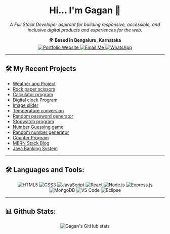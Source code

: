 <h1 align="center">Hi... I'm Gagan 👋</h1>

<p align="center">
  <em>A Full Stack Developer aspirant for building responsive, accessible, and inclusive digital products and experiences for the web.</em>
</p>

<p align="center">
  🌍 <strong>Based in Bengaluru, Karnataka</strong><br>
  <a href="https://gagan.dev" target="_blank">
    <img src="https://img.shields.io/badge/Portfolio-Website-blue?style=for-the-badge&logo=google-chrome&logoColor=white" alt="Portfolio Website"/>
  </a>
  <a href="mailto:gagan.s0191@gmail.com">
    <img src="https://img.shields.io/badge/Email-gagan.s0191@gmail.com-red?style=for-the-badge&logo=gmail&logoColor=white" alt="Email Me"/>
  </a>
  <a href="https://wa.me/9008962068">
    <img src="https://img.shields.io/badge/WhatsApp-Message-green?style=for-the-badge&logo=whatsapp&logoColor=white" alt="WhatsApp"/>
  </a>
</p>

---

## 🛠️ My Recent Projects
- [Weather app Project](https://gagan0191-github.github.io/weatherAppProject/)
- [Rock paper scissors](https://gagan0191-github.github.io/rockPaperScissors/)
- [Calculator program](https://gagan0191-github.github.io/calculatorProgram/)
- [Digital clock Program](https://gagan0191-github.github.io/digitalClockProgram/)
- [Image slider](https://gagan0191-github.github.io/imageSlider/)
- [Temperature conversion](https://gagan0191-github.github.io/temperatureConversion/)
- [Random password generator](https://gagan0191-github.github.io/randomPasswordGenerator)
- [Stopwatch program](https://gagan0191-github.github.io/stopwatchProgram/)
- [Number Guessing game](https://gagan0191-github.github.io/numberGuessingGame/)
- [Random number generator](https://gagan0191-github.github.io/randomNumberGenerator/)
- [Counter Program](https://gagan0191-github.github.io/counterProgram/)
- [MERN Stack Blog](https://github.com/Gagan0191-github/mern-stack-blog)
- [Java Banking System](https://github.com/Gagan0191-github/java-banking-system)

---

## 🛠️ Languages and Tools:
<p align="center">
  <img src="https://img.shields.io/badge/html5-%23E34F26.svg?style=flat&logo=html5&logoColor=white" alt="HTML5"/>
  <img src="https://img.shields.io/badge/css3-%231572B6.svg?style=flat&logo=css3&logoColor=white" alt="CSS3"/>
  <img src="https://img.shields.io/badge/javascript-%23323330.svg?style=flat&logo=javascript&logoColor=%23F7DF1E" alt="JavaScript"/>
  <img src="https://img.shields.io/badge/react-%2361DAFB.svg?style=flat&logo=react&logoColor=white" alt="React"/>
  <img src="https://img.shields.io/badge/node.js-%23339933.svg?style=flat&logo=node.js&logoColor=white" alt="Node.js"/>
  <img src="https://img.shields.io/badge/express.js-%23000000.svg?style=flat&logo=express&logoColor=white" alt="Express.js"/>
  <img src="https://img.shields.io/badge/mongodb-%2347A248.svg?style=flat&logo=mongodb&logoColor=white" alt="MongoDB"/>
  <img src="https://img.shields.io/badge/vscode-%23007ACC.svg?style=flat&logo=visual-studio-code&logoColor=white" alt="VS Code"/>
  <img src="https://img.shields.io/badge/eclipse-%232C2255.svg?style=flat&logo=eclipse&logoColor=white" alt="Eclipse"/>
  <!-- Add more badges as needed -->
</p>

---

## 📊 Github Stats:
<p align="center">
  <img src="https://github-readme-stats.vercel.app/api?username=Gagan0191-github&show_icons=true&theme=radical" alt="Gagan's GitHub stats"/>
</p>
